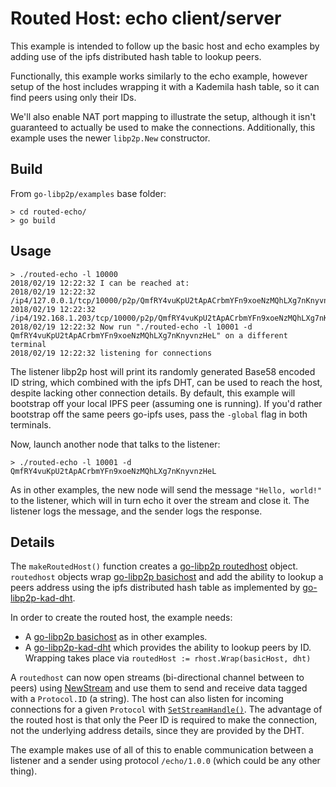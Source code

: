 # Routed Host: echo client/server

This example is intended to follow up the basic host and echo examples by adding use of the ipfs distributed hash table to lookup peers.

Functionally, this example works similarly to the echo example, however setup of the host includes wrapping it with a Kademila hash table, so it can find peers using only their IDs.

We'll also enable NAT port mapping to illustrate the setup, although it isn't guaranteed to actually be used to make the connections. Additionally, this example uses the newer `libp2p.New` constructor.

## Build

From `go-libp2p/examples` base folder:

```
> cd routed-echo/
> go build
```

## Usage

```
> ./routed-echo -l 10000
2018/02/19 12:22:32 I can be reached at:
2018/02/19 12:22:32 /ip4/127.0.0.1/tcp/10000/p2p/QmfRY4vuKpU2tApACrbmYFn9xoeNzMQhLXg7nKnyvnzHeL
2018/02/19 12:22:32 /ip4/192.168.1.203/tcp/10000/p2p/QmfRY4vuKpU2tApACrbmYFn9xoeNzMQhLXg7nKnyvnzHeL
2018/02/19 12:22:32 Now run "./routed-echo -l 10001 -d QmfRY4vuKpU2tApACrbmYFn9xoeNzMQhLXg7nKnyvnzHeL" on a different terminal
2018/02/19 12:22:32 listening for connections
```

The listener libp2p host will print its randomly generated Base58 encoded ID string, which combined with the ipfs DHT, can be used to reach the host, despite lacking other connection details. By default, this example will bootstrap off your local IPFS peer (assuming one is running). If you'd rather bootstrap off the same peers go-ipfs uses, pass the `-global` flag in both terminals.

Now, launch another node that talks to the listener:

```
> ./routed-echo -l 10001 -d QmfRY4vuKpU2tApACrbmYFn9xoeNzMQhLXg7nKnyvnzHeL
```

As in other examples, the new node will send the message `"Hello, world!"` to the listener, which will in turn echo it over the stream and close it. The listener logs the message, and the sender logs the response.

## Details

The `makeRoutedHost()` function creates a [go-libp2p routedhost](https://godoc.org/github.com/JonyBepary/go-libp2p-pq/p2p/host/routed) object. `routedhost` objects wrap [go-libp2p basichost](https://godoc.org/github.com/JonyBepary/go-libp2p-pq/p2p/host/basic) and add the ability to lookup a peers address using the ipfs distributed hash table as implemented by [go-libp2p-kad-dht](https://godoc.org/github.com/libp2p/go-libp2p-kad-dht).

In order to create the routed host, the example needs:

- A [go-libp2p basichost](https://godoc.org/github.com/JonyBepary/go-libp2p-pq/p2p/host/basic) as in other examples.
- A [go-libp2p-kad-dht](https://godoc.org/github.com/libp2p/go-libp2p-kad-dht) which provides the ability to lookup peers by ID. Wrapping takes place via `routedHost := rhost.Wrap(basicHost, dht)`

A `routedhost` can now open streams (bi-directional channel between to peers) using [NewStream](https://godoc.org/github.com/JonyBepary/go-libp2p-pq/p2p/host/basic#BasicHost.NewStream) and use them to send and receive data tagged with a `Protocol.ID` (a string). The host can also listen for incoming connections for a given
`Protocol` with [`SetStreamHandle()`](https://godoc.org/github.com/JonyBepary/go-libp2p-pq/p2p/host/basic#BasicHost.SetStreamHandler). The advantage of the routed host is that only the Peer ID is required to make the connection, not the underlying address details, since they are provided by the DHT.

The example makes use of all of this to enable communication between a listener and a sender using protocol `/echo/1.0.0` (which could be any other thing).
